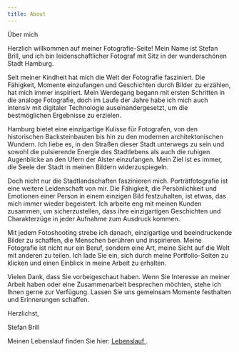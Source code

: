 ```yaml
---
title: About
---
```


<span class="text-3xl">Über mich<Icon name="carbon:id-management" class="ml-2" />

Herzlich willkommen auf meiner Fotografie-Seite! Mein Name ist Stefan Brill, und ich bin leidenschaftlicher Fotograf mit Sitz in der wunderschönen Stadt Hamburg.

Seit meiner Kindheit hat mich die Welt der Fotografie fasziniert. Die Fähigkeit, Momente einzufangen und Geschichten durch Bilder zu erzählen, hat mich immer inspiriert. Mein Werdegang begann mit ersten Schritten in die analoge Fotografie, doch im Laufe der Jahre habe ich mich auch intensiv mit digitaler Technologie auseinandergesetzt, um die bestmöglichen Ergebnisse zu erzielen.

Hamburg bietet eine einzigartige Kulisse für Fotografen, von den historischen Backsteinbauten bis hin zu den modernen architektonischen Wundern. Ich liebe es, in den Straßen dieser Stadt unterwegs zu sein und sowohl die pulsierende Energie des Stadtlebens als auch die ruhigen Augenblicke an den Ufern der Alster einzufangen. Mein Ziel ist es immer, die Seele der Stadt in meinen Bildern widerzuspiegeln.

Doch nicht nur die Stadtlandschaften faszinieren mich. Porträtfotografie ist eine weitere Leidenschaft von mir. Die Fähigkeit, die Persönlichkeit und Emotionen einer Person in einem einzigen Bild festzuhalten, ist etwas, das mich immer wieder begeistert. Ich arbeite eng mit meinen Kunden zusammen, um sicherzustellen, dass ihre einzigartigen Geschichten und Charakterzüge in jeder Aufnahme zum Ausdruck kommen.

Mit jedem Fotoshooting strebe ich danach, einzigartige und beeindruckende Bilder zu schaffen, die Menschen berühren und inspirieren. Meine Fotografie ist nicht nur ein Beruf, sondern eine Art, meine Sicht auf die Welt mit anderen zu teilen. Ich lade Sie ein, sich durch meine Portfolio-Seiten zu klicken und einen Einblick in meine Arbeit zu erhalten.

Vielen Dank, dass Sie vorbeigeschaut haben. Wenn Sie Interesse an meiner Arbeit haben oder eine Zusammenarbeit besprechen möchten, stehe ich Ihnen gerne zur Verfügung. Lassen Sie uns gemeinsam Momente festhalten und Erinnerungen schaffen.

Herzlichst,

Stefan Brill

Meinen Lebenslauf finden Sie hier: <a href="/cv">Lebenslauf <Icon name="pepicons-pop:cv" class="ml-2"/></a>.
